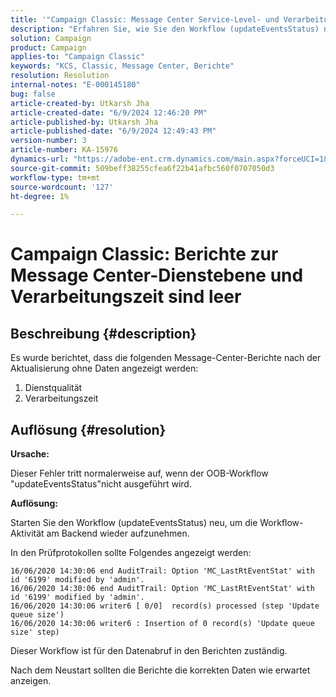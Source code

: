 ```yaml
---
title: '"Campaign Classic: Message Center Service-Level- und Verarbeitungszeitberichte sind leer.'
description: "Erfahren Sie, wie Sie den Workflow (updateEventsStatus) neu starten, um die Backend-Workflow-Aktivität in Campaign Classic wieder aufzunehmen."
solution: Campaign
product: Campaign
applies-to: "Campaign Classic"
keywords: "KCS, Classic, Message Center, Berichte"
resolution: Resolution
internal-notes: "E-000145180"
bug: false
article-created-by: Utkarsh Jha
article-created-date: "6/9/2024 12:46:20 PM"
article-published-by: Utkarsh Jha
article-published-date: "6/9/2024 12:49:43 PM"
version-number: 3
article-number: KA-15976
dynamics-url: "https://adobe-ent.crm.dynamics.com/main.aspx?forceUCI=1&pagetype=entityrecord&etn=knowledgearticle&id=36198b3f-5e26-ef11-840b-6045bd006704"
source-git-commit: 509beff38255cfea6f22b41afbc560f0707050d3
workflow-type: tm+mt
source-wordcount: '127'
ht-degree: 1%

---
```


# Campaign Classic: Berichte zur Message Center-Dienstebene und Verarbeitungszeit sind leer

## Beschreibung {#description}


Es wurde berichtet, dass die folgenden Message-Center-Berichte nach der Aktualisierung ohne Daten angezeigt werden:

1. Dienstqualität
2. Verarbeitungszeit


## Auflösung {#resolution}


<b>Ursache: </b>

Dieser Fehler tritt normalerweise auf, wenn der OOB-Workflow &quot;updateEventsStatus&quot;nicht ausgeführt wird.

<b>Auflösung:</b>

Starten Sie den Workflow (updateEventsStatus) neu, um die Workflow-Aktivität am Backend wieder aufzunehmen.

In den Prüfprotokollen sollte Folgendes angezeigt werden:


```
16/06/2020 14:30:06 end AuditTrail: Option 'MC_LastRtEventStat' with id '6199' modified by 'admin'.
16/06/2020 14:30:06 end AuditTrail: Option 'MC_LastRtEventStat' with id '6199' modified by 'admin'.
16/06/2020 14:30:06 writer6 [ 0/0]  record(s) processed (step 'Update queue size')
16/06/2020 14:30:06 writer6 : Insertion of 0 record(s) 'Update queue size' step)
```


Dieser Workflow ist für den Datenabruf in den Berichten zuständig.

Nach dem Neustart sollten die Berichte die korrekten Daten wie erwartet anzeigen.

